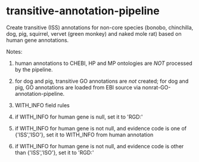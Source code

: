 # transitive-annotation-pipeline
Create transitive (ISS) annotations for non-core species (bonobo, chinchilla, dog, pig, squirrel, vervet (green monkey) and naked mole rat) based on human gene annotations.

Notes:

1. human annotations to CHEBI, HP and MP ontologies are *NOT* processed by the pipeline.

2. for dog and pig, transitive GO annotations are *not* created; for dog and pig, GO annotations are loaded from EBI source via nonrat-GO-annotation-pipeline.

3. WITH_INFO field rules

  1. if WITH_INFO for human gene is null, set it to 'RGD:<human-gene-rgd-id>'

  2. if WITH_INFO for human gene is not null, and evidence code is one of {'ISS','ISO'}, set it to WITH_INFO from human annotation

  3. if WITH_INFO for human gene is not null, and evidence code is other than {'ISS','ISO'}, set it to 'RGD:<human-gene-rgd-id>'
